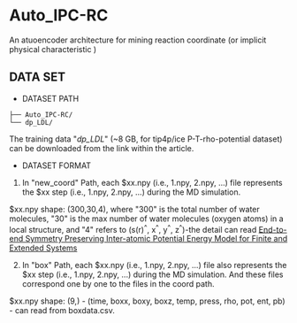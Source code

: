 # Auto_IPC-RC
An atuoencoder architecture for mining reaction coordinate (or implicit physical characteristic )

## DATA SET
 - DATASET PATH
 ```text
├── Auto_IPC-RC/
└── dp_LDL/
 ```
The training data "*dp_LDL*" (~8 GB, for tip4p/ice P-T-rho-potential dataset) can be downloaded from the link within the article.
 - DATASET FORMAT
1. In "new_coord" Path, each $xx.npy (i.e., 1.npy, 2.npy, ...) file represents the $xx step (i.e., 1.npy, 2.npy, ...) during the MD simulation.

$xx.npy shape: (300,30,4), where "300" is the total number of water molecules, "30" is the max number of water molecules (oxygen atoms) in a local structure, and "4" refers to (s(r)<sup>^</sup>, x<sup>^</sup>, y<sup>^</sup>, z<sup>^</sup>)-the detail can read [End-to-end Symmetry Preserving Inter-atomic Potential Energy Model for Finite and Extended Systems](https://proceedings.neurips.cc/paper/2021/hash/f1c1592588411002af340cbaedd6fc33-Abstract.html)

2. In "box" Path, each $xx.npy (i.e., 1.npy, 2.npy, ...) file also represents the $xx step (i.e., 1.npy, 2.npy, ...) during the MD simulation. And these files correspond one by one to the files in the coord path.

$xx.npy shape: (9,) - (time, boxx, boxy, boxz, temp, press, rho, pot, ent, pb) - can read from boxdata.csv.
